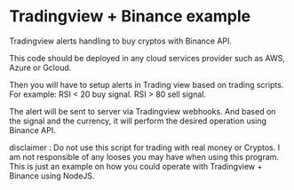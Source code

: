 # Tradingview + Binance example

Tradingview alerts handling to buy cryptos with Binance API.

This code should be deployed in any cloud services provider such as AWS, Azure or Gcloud.

Then you will have to setup alerts in Trading view based on trading scripts. For example: RSI < 20 buy signal. RSI > 80 sell signal.

The alert will be sent to server via Tradingview webhooks. And based on the signal and the currency, it will perform the desired operation using Binance API.

disclaimer : Do not use this script for trading with real money or Cryptos. I am not responsible of any looses you may have when using this program. This is just an example on how you could operate with Tradingview + Binance using NodeJS.
